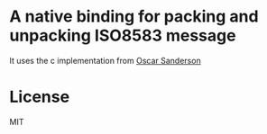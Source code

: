 # A native binding for packing and unpacking ISO8583 message

It uses the c implementation from [Oscar Sanderson]('http://www.oscarsanderson.com/iso-8583/') 

# License
MIT


